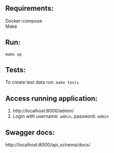 ## Requirements:
Docker-compose  
Make

## Run:
`make up` <br>

## Tests:
To create test data run: `make tests` <br>


## Access running application:
1. http://localhost:8000/admin/ <br>
2. Login with username: `admin`, password: `admin`


## Swagger docs:
http://localhost:8000/api_schema/docs/